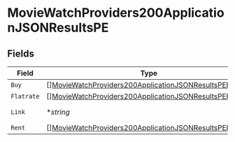 # MovieWatchProviders200ApplicationJSONResultsPE


## Fields

| Field                                                                                                                                         | Type                                                                                                                                          | Required                                                                                                                                      | Description                                                                                                                                   | Example                                                                                                                                       |
| --------------------------------------------------------------------------------------------------------------------------------------------- | --------------------------------------------------------------------------------------------------------------------------------------------- | --------------------------------------------------------------------------------------------------------------------------------------------- | --------------------------------------------------------------------------------------------------------------------------------------------- | --------------------------------------------------------------------------------------------------------------------------------------------- |
| `Buy`                                                                                                                                         | [][MovieWatchProviders200ApplicationJSONResultsPEBuy](../../models/operations/moviewatchproviders200applicationjsonresultspebuy.md)           | :heavy_minus_sign:                                                                                                                            | N/A                                                                                                                                           |                                                                                                                                               |
| `Flatrate`                                                                                                                                    | [][MovieWatchProviders200ApplicationJSONResultsPEFlatrate](../../models/operations/moviewatchproviders200applicationjsonresultspeflatrate.md) | :heavy_minus_sign:                                                                                                                            | N/A                                                                                                                                           |                                                                                                                                               |
| `Link`                                                                                                                                        | **string*                                                                                                                                     | :heavy_minus_sign:                                                                                                                            | N/A                                                                                                                                           | https://www.themoviedb.org/movie/550-fight-club/watch?locale=PE                                                                               |
| `Rent`                                                                                                                                        | [][MovieWatchProviders200ApplicationJSONResultsPERent](../../models/operations/moviewatchproviders200applicationjsonresultsperent.md)         | :heavy_minus_sign:                                                                                                                            | N/A                                                                                                                                           |                                                                                                                                               |